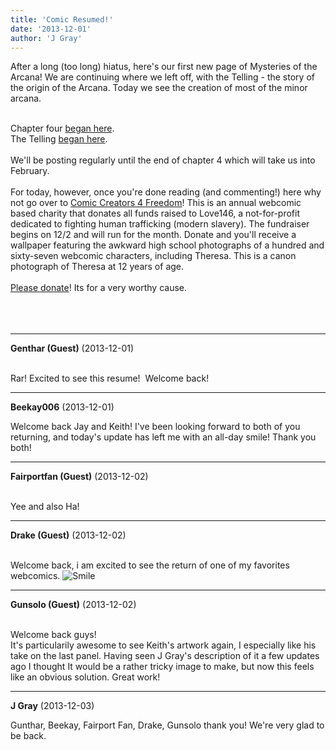 ```yaml
---
title: 'Comic Resumed!'
date: '2013-12-01'
author: 'J Gray'
---
```


After a long (too long) hiatus, here's our first new page of Mysteries of the Arcana! We are continuing where we left off, with the Telling - the story of the origin of the Arcana. Today we see the creation of most of the minor arcana.<div><br></div><div>Chapter four&nbsp;<a href="http://mysteriesofthearcana.com/index.php?action=comics&amp;cid=386" class="" classname="" target="_blank" name="">began here</a>.</div><div>The Telling <a href="http://mysteriesofthearcana.com/index.php?action=comics&amp;cid=398" class="" classname="" target="_blank" name="">began here</a>.</div><div><br></div><div>We'll be posting regularly until the end of chapter 4 which will take us into February.</div><div><br></div><div>For today, however, once you're done reading (and commenting!) here why not go over to <a href="http://comiccreatorsforfreedom.com/" class="" classname="" target="_blank" name="">Comic Creators 4 Freedom</a>! This is an annual webcomic based charity that donates all funds raised to Love146, a not-for-profit dedicated to fighting human trafficking (modern slavery). The fundraiser begins on 12/2 and will run for the month. Donate and you'll receive a wallpaper featuring the awkward high school photographs of a hundred and sixty-seven webcomic characters, including Theresa. This is a canon photograph of Theresa at 12 years of age.</div><div><br></div><div><a href="http://comiccreatorsforfreedom.com/" class="" classname="" target="_blank" name="">Please donate</a>! Its for a very worthy cause.</div><div><br></div><div><br></div><div><br></div>

---
**Genthar (Guest)** (2013-12-01)

<br> Rar! Excited to see this resume!&nbsp; Welcome back!<br>

---
**Beekay006** (2013-12-01)

Welcome back Jay and Keith! I've been looking forward to both of you returning, and today's update has left me with an all-day smile! Thank you both!

---
**Fairportfan (Guest)** (2013-12-02)

<br> Yee and also Ha!

---
**Drake (Guest)** (2013-12-02)

<br> Welcome back, i am excited to see the return of one of my favorites webcomics. <img src="/smilies/smile.gif" alt="Smile" border="0">

---
**Gunsolo (Guest)** (2013-12-02)

<br> Welcome back guys!<br>It's particularily awesome to see Keith's artwork again, I especially like his take on the last panel. Having seen J Gray's description of it a few updates ago I thought It would be a rather tricky image to make, but now this feels like an obvious solution. Great work!<br>

---
**J Gray** (2013-12-03)

Gunthar, Beekay, Fairport Fan, Drake, Gunsolo thank you! We're very glad to be back.&nbsp;<br><br>

